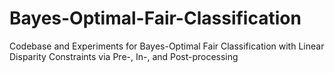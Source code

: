 # Bayes-Optimal-Fair-Classification
Codebase and Experiments for Bayes-Optimal Fair Classification  with Linear Disparity Constraints via Pre-, In-, and Post-processing
